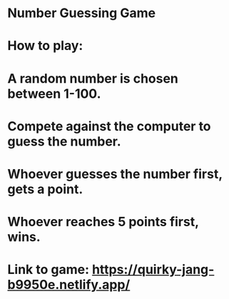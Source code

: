 # Number Guessing Game
#
# How to play: 
# A random number is chosen between 1-100. 
# Compete against the computer to guess the number. 
# Whoever guesses the number first, gets a point.
# Whoever reaches 5 points first, wins. 
# 
# Link to game: https://quirky-jang-b9950e.netlify.app/
